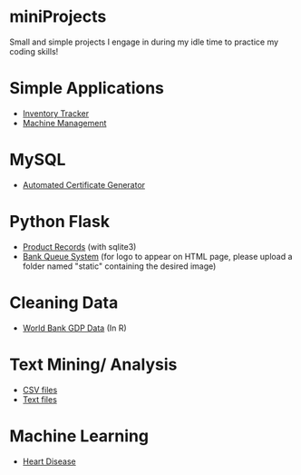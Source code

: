 # miniProjects
Small and simple projects I engage in during my idle time to practice my coding skills!

# Simple Applications
- [Inventory Tracker](https://github.com/oh-eeching/mini-projects/blob/2d09f8b7cde05485911aec1e8f94bbfbf47d5d00/Simple%20Applications/inventory.py)
- [Machine Management](https://github.com/oh-eeching/mini-projects/blob/e1ff6dbf7dc3b4710996a711d848484891dffddd/Simple%20Applications/vending_machine.py)

# MySQL
- [Automated Certificate Generator]()

# Python Flask
- [Product Records](https://github.com/oh-eeching/mini-projects/tree/main/Python%20Flask/prodRecords) (with sqlite3)
- [Bank Queue System](https://github.com/oh-eeching/mini-projects/tree/main/Python%20Flask/bankQueueSystem)
  (for logo to appear on HTML page, please upload a folder named "static" containing the desired image)

# Cleaning Data
- [World Bank GDP Data](https://github.com/oh-eeching/mini-projects/blob/33aa25bfa2fc38c47985091ad438c63ae40dc43d/Cleaning%20Data/worldBank_data.R) (In R)

# Text Mining/ Analysis
- [CSV files](https://github.com/oh-eeching/mini-projects/blob/main/Text%20Sentiment/csv_files)
- [Text files](https://github.com/oh-eeching/mini-projects/blob/main/Text%20Sentiment/text_files)

# Machine Learning
- [Heart Disease](https://github.com/oh-eeching/mini-projects/blob/main/Machine%20Learning/heart_failure_prediction_analysis.py)
